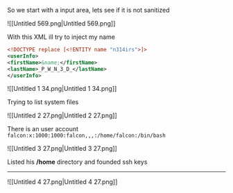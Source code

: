 So we start with a input area, lets see if it is not sanitized

![[Untitled 569.png|Untitled 569.png]]

With this XML ill try to inject my name

```XML
<!DOCTYPE replace [<!ENTITY name "n314irs">]>
<userInfo>
<firstName>&name;</firstName>
<lastName>_P_W_N_3_D_</lastName>
</userInfo>
```

![[Untitled 1 34.png|Untitled 1 34.png]]

Trying to list system files

![[Untitled 2 27.png|Untitled 2 27.png]]

There is an user account `falcon:x:1000:1000:falcon,,,:/home/falcon:/bin/bash`

![[Untitled 3 27.png|Untitled 3 27.png]]

Listed his **/home** directory and founded ssh keys

---

![[Untitled 4 27.png|Untitled 4 27.png]]